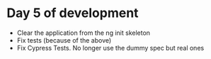 # Day 5 of development

- Clear the application from the ng init skeleton
- Fix tests (because of the above)
- Fix Cypress Tests. No longer use the dummy spec but real ones

